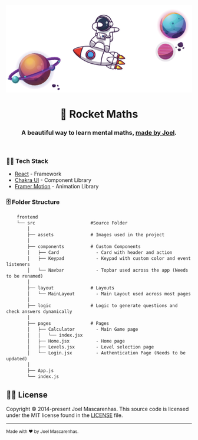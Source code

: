 <div align="center">
<a href="https://rocket-maths.com/"><img alt="Astronaut from Rocket Maths" width="680px" src='src/assets/images/rocket-maths-readme-cover.png'></a>
</div>

<h1 align="center">🚀 Rocket Maths</h1>
<h3 align="center">
  A beautiful way to learn mental maths, <a href="https://www.rocket-maths.com">made by Joel</a>.
</h3>

<br/>

### 🧑‍💻 Tech Stack

-   [React](https://github.com/facebook/react) - Framework
-   [Chakra UI](https://github.com/chakra-ui/chakra-ui) - Component Library
-   [Framer Motion](https://github.com/framer/motion) - Animation Library

### 🗄 Folder Structure

        frontend
        └── src                     #Source Folder
            │
            ├── assets              # Images used in the project
            │
            ├── components          # Custom Components
            │   ├── Card              - Card with header and action
            │   ├── Keypad            - Keypad with custom color and event listeners
            │   └── Navbar            - Topbar used across the app (Needs to be renamed)
            │
            ├── layout              # Layouts
            │   └── MainLayout        - Main Layout used across most pages
            │
            ├── logic               # Logic to generate questions and check answers dynamically
            │
            ├── pages               # Pages
            │   ├── Calculator        - Main Game page
            │   │   └── index.jsx
            │   ├── Home.jsx          - Home page
            │   ├── Levels.jsx        - Level selection page
            │   └── Login.jsx         - Authentication Page (Needs to be updated)
            │
            ├── App.js
            └── index.js

## 👩‍⚖️ License

Copyright © 2014-present Joel Mascarenhas. This source code is licensed under the MIT license found in the
[LICENSE](https://github.com/joelm-code/rocket-maths/) file.

---

<sup>Made with ♥ by Joel Mascarenhas.</sup>
